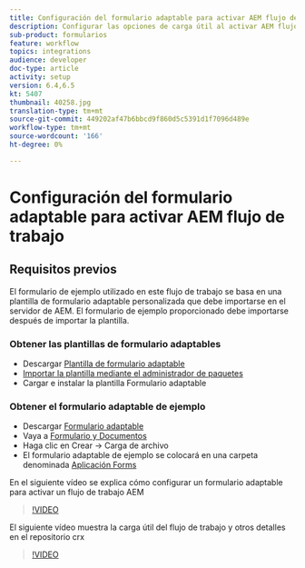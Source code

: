 ```yaml
---
title: Configuración del formulario adaptable para activar AEM flujo de trabajo
description: Configurar las opciones de carga útil al activar AEM flujo de trabajo al enviar el formulario
sub-product: formularios
feature: workflow
topics: integrations
audience: developer
doc-type: article
activity: setup
version: 6.4,6.5
kt: 5407
thumbnail: 40258.jpg
translation-type: tm+mt
source-git-commit: 449202af47b6bbcd9f860d5c5391d1f7096d489e
workflow-type: tm+mt
source-wordcount: '166'
ht-degree: 0%

---
```



# Configuración del formulario adaptable para activar AEM flujo de trabajo

## Requisitos previos

El formulario de ejemplo utilizado en este flujo de trabajo se basa en una plantilla de formulario adaptable personalizada que debe importarse en el servidor de AEM. El formulario de ejemplo proporcionado debe importarse después de importar la plantilla.

### Obtener las plantillas de formulario adaptables

* Descargar [Plantilla de formulario adaptable](assets/af-form-template.zip)
* [Importar la plantilla mediante el administrador de paquetes](http://localhost:4502/crx/packmgr/index.jsp)
* Cargar e instalar la plantilla Formulario adaptable

### Obtener el formulario adaptable de ejemplo

* Descargar [Formulario adaptable](assets/peak-application-form.zip)
* Vaya a [Formulario y Documentos](http://localhost:4502/aem/forms.html/content/dam/formsanddocuments)
* Haga clic en Crear -> Carga de archivo
* El formulario adaptable de ejemplo se colocará en una carpeta denominada [Aplicación Forms](http://localhost:4502/aem/forms.html/content/dam/formsanddocuments/applicationforms)

En el siguiente vídeo se explica cómo configurar un formulario adaptable para activar un flujo de trabajo AEM
>[!VIDEO](https://video.tv.adobe.com/v/40258/?quality=9&learn=on)

El siguiente vídeo muestra la carga útil del flujo de trabajo y otros detalles en el repositorio crx

>[!VIDEO](https://video.tv.adobe.com/v/40259/?quality=9&learn=on)


